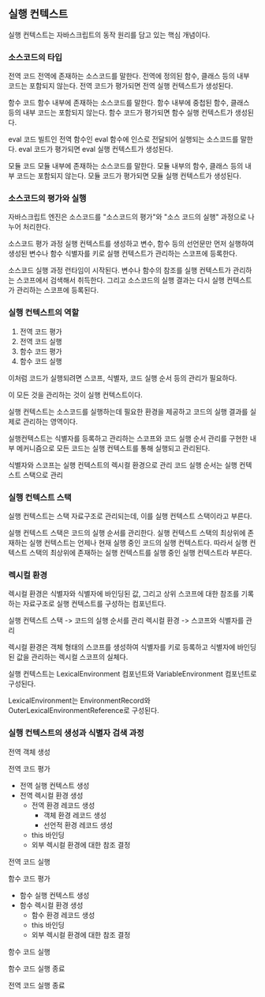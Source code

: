 ## 실행 컨텍스트

실행 컨텍스트는 자바스크립트의 동작 원리를 담고 있는 핵심 개념이다. 

### 소스코드의 타입
전역 코드
전역에 존재하는 소스코드를 말한다. 전역에 정의된 함수, 클래스 등의 내부 코드는 포함되지 않는다. 
전역 코드가 평가되면 전역 실행 컨텍스트가 생성된다. 

함수 코드
함수 내부에 존재하는 소스코드를 말한다. 함수 내부에 중첩된 함수, 클래스 등의 내부 코드는 포함되지 않는다. 
함수 코드가 평가되면 함수 실행 컨텍스트가 생성된다. 

eval 코드
빌트인 전역 함수인 eval 함수에 인스로 전달되어 실행되는 소스코드를 말한다. 
eval 코드가 평가되면 eval 실행 컨텍스트가 생성된다. 

모듈 코드
모듈 내부에 존재하는 소스코드를 말한다. 모듈 내부의 함수, 클래스 등의 내부 코드는 포함되지 않는다. 
모듈 코드가 평가되면 모듈 실행 컨텍스트가 생성된다. 

### 소스코드의 평가와 실행
자바스크립트 엔진은 소스코드를 "소스코드의 평가"와 "소스 코드의 실행" 과정으로 나누어 처리한다. 

소스코드 평가 과정
실행 컨텍스트를 생성하고 변수, 함수 등의 선언문만 먼저 실행하여 생성된 변수나 함수 식별자를 키로 실행 컨텍스트가 관리하는 스코프에 등록한다. 

소스코드 실행 과정
런타임이 시작된다. 변수나 함수의 참조를 실행 컨텍스트가 관리하는 스코프에서 검색해서 취득한다. 그리고 소스코드의 실행 결과는 다시 실행 컨텍스트가 관리하는 스코프에 등록된다. 

### 실행 컨텍스트의 역할
1. 전역 코드 평가
2. 전역 코드 실행
3. 함수 코드 평가
4. 함수 코드 실행

이처럼 코드가 실행되려면 스코프, 식별자, 코드 실행 순서 등의 관리가 필요하다. 

이 모든 것을 관리하는 것이 실행 컨텍스트이다. 

실행 컨텍스트는 소스코드를 실행하는데 필요한 환경을 제공하고 코드의 실행 결과를 실제로 관리하는 영역이다. 

실행컨텍스트는 식별자를 등록하고 관리하는 스코프와 코드 실행 순서 관리를 구현한 내부 메커니즘으로 모든 코드는 실행 컨텍스트를 통해 실행되고 관리된다. 

식별자와 스코프는 실행 컨텍스트의 렉시컬 환경으로 관리
코드 실행 순서는 실행 컨텍스트 스택으로 관리

### 실행 컨텍스트 스택
실행 컨텍스트는 스택 자료구조로 관리되는데, 이를 실행 컨텍스트 스택이라고 부른다. 

실행 컨텍스트 스택은 코드의 실행 순서를 관리한다.
실행 컨텍스트 스택의 최상위에 존재하는 실행 컨텍스트는 언제나 현재 실행 중인 코드의 실행 컨텍스트다. 따라서 실행 컨텍스트 스택의 최상위에 존재하는 실행 컨텍스트를 실행 중인 실행 컨텍스트라 부른다. 

### 렉시컬 환경
렉시컬 환경은 식별자와 식별자에 바인딩된 값, 그리고 상위 스코프에 대한 참조를 기록하는 자료구조로 실행 컨텍스트를 구성하는 컴포넌트다. 

실행 컨텍스트 스택 -> 코드의 실행 순서를 관리
렉시컬 환경 -> 스코프와 식별자를 관리

렉시컬 환경은 객체 형태의 스코프를 생성하여 식별자를 키로 등록하고 식별자에 바인딩된 값을 관리하는 렉시컬 스코프의 실체다.

실행 컨텍스트는 LexicalEnvironment 컴포넌트와 VariableEnvironment 컴포넌트로 구성된다. 

LexicalEnvironment는 EnvironmentRecord와 OuterLexicalEnvironmentReference로 구성된다. 

### 실행 컨텍스트의 생성과 식별자 검색 과정

전역 객체 생성

전역 코드 평가
  - 전역 실행 컨텍스트 생성
  - 전역 렉시컬 환경 생성
    - 전역 환경 레코드 생성
      - 객체 환경 레코드 생성
      - 선언적 환경 레코드 생성
    - this 바인딩
    - 외부 렉시컬 환경에 대한 참조 결정

전역 코드 실행

함수 코드 평가
  - 함수 실행 컨텍스트 생성
  - 함수 렉시컬 환경 생성
    - 함수 환경 레코드 생성
    - this 바인딩
    - 외부 렉시컬 환경에 대한 참조 결정

함수 코드 실행

함수 코드 실행 종료

전역 코드 실행 종료
